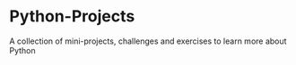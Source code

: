 # Python-Projects
A collection of mini-projects, challenges and exercises to learn more about Python
